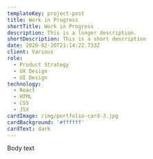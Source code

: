 ```yaml
---
templateKey: project-post
title: Work in Progress
shortTitle: Work in Progress
description: This is a longer description.
shortDescription: This is a short description
date: 2020-02-26T21:14:22.733Z
client: Various
role:
  - Product Strategy
  - UX Design
  - UI Design
technology:
  - React
  - HTML
  - CSS
  - JSX
cardImage: /img/portfolio-card-3.jpg
cardBackground: '#ffffff'
cardText: dark
---
```

Body text

